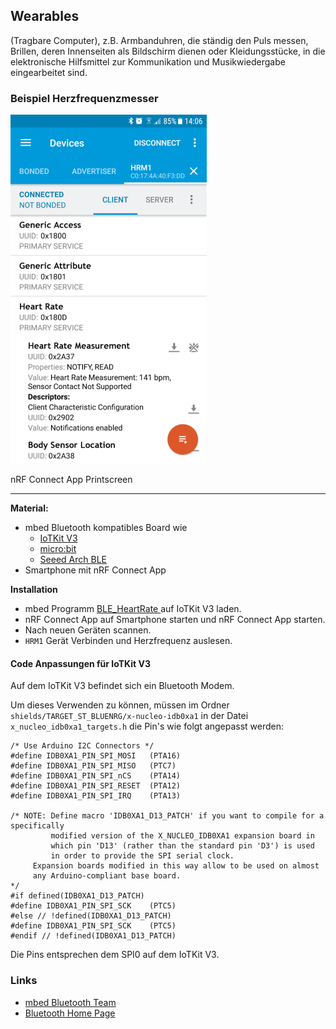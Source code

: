 Wearables
---------

(Tragbare Computer), z.B. Armbanduhren, die ständig den Puls messen, Brillen, deren Innenseiten als Bildschirm dienen oder Kleidungsstücke, in die elektronische Hilfsmittel zur Kommunikation und Musikwiedergabe eingearbeitet sind.

### Beispiel Herzfrequenzmesser

![](../images/BLEHeartRate.png)

nRF Connect App Printscreen

- - -

**Material:**
* mbed Bluetooth kompatibles Board wie
    * [IoTKit V3](git@github.com:mc-b/IoTKitV3.git)
    * [micro:bit](https://os.mbed.com/platforms/Microbit/)
    * [Seeed Arch BLE](https://os.mbed.com/platforms/Seeed-Arch-BLE/)
* Smartphone mit nRF Connect App

**Installation**
* mbed Programm [BLE_HeartRate ](https://os.mbed.com/teams/IoTKitV3/code/BLE_HeartRate/) auf IoTKit V3 laden.
* nRF Connect App auf Smartphone starten und nRF Connect App starten.
* Nach neuen Geräten scannen.
* `HRM1` Gerät Verbinden und Herzfrequenz auslesen. 

#### Code Anpassungen für IoTKit V3

Auf dem IoTKit V3 befindet sich ein Bluetooth Modem. 

Um dieses Verwenden zu können, müssen im Ordner `shields/TARGET_ST_BLUENRG/x-nucleo-idb0xa1` in der Datei `x_nucleo_idb0xa1_targets.h` die Pin's wie folgt angepasst werden:

	/* Use Arduino I2C Connectors */
	#define IDB0XA1_PIN_SPI_MOSI   (PTA16)
	#define IDB0XA1_PIN_SPI_MISO   (PTC7)
	#define IDB0XA1_PIN_SPI_nCS    (PTA14)
	#define IDB0XA1_PIN_SPI_RESET  (PTA12)
	#define IDB0XA1_PIN_SPI_IRQ    (PTA13)
	 
	/* NOTE: Define macro 'IDB0XA1_D13_PATCH' if you want to compile for a specifically
	         modified version of the X_NUCLEO_IDB0XA1 expansion board in
	         which pin 'D13' (rather than the standard pin 'D3') is used 
	         in order to provide the SPI serial clock.
	     Expansion boards modified in this way allow to be used on almost
	     any Arduino-compliant base board.
	*/
	#if defined(IDB0XA1_D13_PATCH)
	#define IDB0XA1_PIN_SPI_SCK    (PTC5)
	#else // !defined(IDB0XA1_D13_PATCH)
	#define IDB0XA1_PIN_SPI_SCK    (PTC5)
	#endif // !defined(IDB0XA1_D13_PATCH)

Die Pins entsprechen dem SPI0 auf dem IoTKit V3.

### Links

* [mbed Bluetooth Team](https://os.mbed.com/teams/Bluetooth-Low-Energy/)
* [Bluetooth Home Page](https://www.bluetooth.com/)
